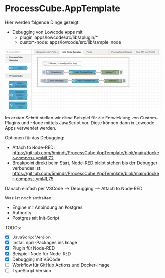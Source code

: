 # ProcessCube.AppTemplate

Hier werden folgende Dinge gezeigt:

- Debugging von Lowcode Apps mit
  - plugin: apps/lowcode/src/lib/aplugin/*
  - custom-node: apps/lowcode/src/lib/sample_node

![Hello Node](./.assets/hello_node.png)

Im ersten Schritt stellen wir diese Beispiel für die Entwicklung von Custom-Plugins und -Node
mittels JavaScript vor. Diese können dann in Lowcode Apps verwendet werden.

Optionen für das Debugging:
- Attach to Node-RED: https://github.com/5minds/ProcessCube.AppTemplate/blob/main/docker-compose.yml#L72
- Breakpoint direkt beim Start, Node-RED bleibt stehen bis der Debugger verbunden ist: https://github.com/5minds/ProcessCube.AppTemplate/blob/main/docker-compose.yml#L75

Danach einfach per VSCode --> Debugging --> Attach to Node-RED

Was ist noch enthalten:
- Engine mit Anbindung an Postgres
- Authority
- Postgres mit Init-Script


TODOs:
- [x] JavaScript Version
- [x] Install npm-Packages ins Image
- [x] Plugin für Node-RED
- [x] Beispiel-Node für Node-RED
- [x] Debugging mit VSCode
- [ ] Workflow für GitHub Actions und Docker-Image
- [ ] TypeScript Version
